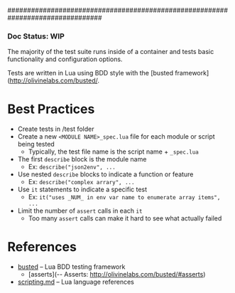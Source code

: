 ################################################################################

### Doc Status: WIP

The majority of the test suite runs inside of a container and tests basic
functionality and configuration options.

Tests are written in Lua using BDD style with the
[busted framework](http://olivinelabs.com/busted/.

# Best Practices

- Create tests in /test folder
- Create a new `<MODULE NAME>_spec.lua` file for each module or script being tested
  - Typically, the test file name is the script name + `_spec.lua`
- The first `describe` block is the module name
  - Ex: `describe("json2env", ...`
- Use nested `describe` blocks to indicate a function or feature
  - Ex: `describe("complex arrary", ...`
- Use `it` statements to indicate a specific test
  - Ex: `it("uses _NUM_ in env var name to enumerate array items", ...`
- Limit the number of `assert` calls in each `it`
  - Too many `assert` calls can make it hard to see what actually failed



# References

- [busted](http://olivinelabs.com/busted/) – Lua BDD testing framework
  - [asserts](-- Asserts: http://olivinelabs.com/busted/#asserts)
- [scripting.md](scripting.md#lua) – Lua language references

